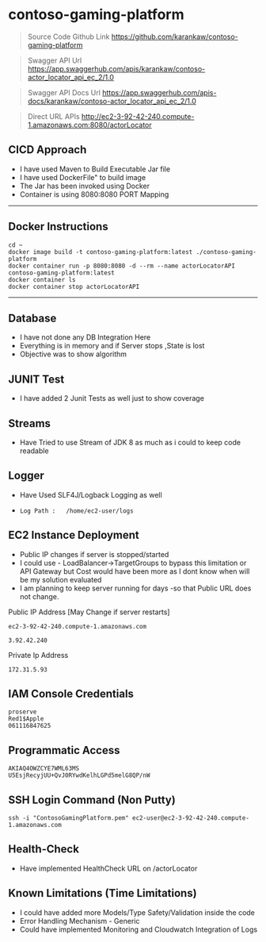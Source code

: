 # contoso-gaming-platform

> Source Code  Github Link
https://github.com/karankaw/contoso-gaming-platform

> Swagger API Url 
https://app.swaggerhub.com/apis/karankaw/contoso-actor_locator_api_ec_2/1.0

> Swagger API Docs Url
https://app.swaggerhub.com/apis-docs/karankaw/contoso-actor_locator_api_ec_2/1.0  


> Direct URL APIs
http://ec2-3-92-42-240.compute-1.amazonaws.com:8080/actorLocator  
  
      
## CICD Approach
- I have used Maven to Build Executable Jar file
 - I have used DockerFile" to build image 
 - The Jar has been invoked using   Docker
 - Container  is  using 8080:8080 PORT Mapping 
****
 
 
## Docker Instructions
    cd ~
    docker image build -t contoso-gaming-platform:latest ./contoso-gaming-platform
    docker container run -p 8080:8080 -d --rm --name actorLocatorAPI contoso-gaming-platform:latest
    docker container ls
    docker container stop actorLocatorAPI
****

## Database

 - I have not done any DB Integration Here
 - Everything is in memory and if Server stops ,State is lost
 - Objective was to show algorithm

## JUNIT Test

 - I have added 2 Junit Tests as well just to show coverage

## Streams

 - Have Tried to use Stream of JDK 8 as much as i could to keep code
   readable

## Logger

 - Have Used SLF4J/Logback Logging as well

  - `Log Path :   /home/ec2-user/logs`
    

## EC2 Instance Deployment

 - Public IP changes if server is stopped/started
 - I could use - LoadBalancer->TargetGroups to bypass this limitation or
   API Gateway but Cost would have been more as I dont know when will be my solution evaluated
 - I am planning to keep server running for days -so that Public URL   does not change.

Public IP Address [May Change if server restarts]

    ec2-3-92-42-240.compute-1.amazonaws.com

    3.92.42.240

Private Ip Address

    172.31.5.93


## IAM Console Credentials

    proserve
    Red1$Apple
    061116847625

## Programmatic Access

    AKIAQ4OWZCYE7WML63MS
    U5EsjRecyjUU+QvJ0RYwdKelhLGPd5melG8QP/nW

## SSH Login Command (Non Putty)

    ssh -i "ContosoGamingPlatform.pem" ec2-user@ec2-3-92-42-240.compute-1.amazonaws.com


## Health-Check

 - Have implemented HealthCheck URL on /actorLocator  
 

## Known Limitations (Time Limitations)

 - I could have added more Models/Type Safety/Validation inside the code
 - Error Handling Mechanism - Generic
 - Could have implemented Monitoring and Cloudwatch Integration of Logs

